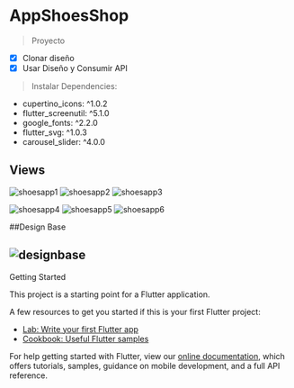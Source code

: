 # AppShoesShop

> Proyecto
- [x] Clonar diseño
- [x] Usar Diseño y Consumir API

> Instalar Dependencies: <br>
  - cupertino_icons: ^1.0.2<br>
  - flutter_screenutil: ^5.1.0<br>
  - google_fonts: ^2.2.0<br>
  - flutter_svg: ^1.0.3<br>
  - carousel_slider: ^4.0.0<br>

## Views
![shoesapp1](https://user-images.githubusercontent.com/31463345/152899533-27b3504a-d72c-4406-919b-89812a820a82.gif)
![shoesapp2](https://user-images.githubusercontent.com/31463345/152899539-68c8f8e3-755a-42b1-a18c-9f0b725054bd.gif)
![shoesapp3](https://user-images.githubusercontent.com/31463345/152899546-407b6a33-9659-4967-a2da-08b2f8312fb0.gif)

![shoesapp4](https://user-images.githubusercontent.com/31463345/152899569-4ced0e63-8d3e-49df-9bf1-3d32e385e6fe.gif)
![shoesapp5](https://user-images.githubusercontent.com/31463345/152899576-d6659065-4290-446f-93c6-bef86da8c3bf.gif)
![shoesapp6](https://user-images.githubusercontent.com/31463345/152899581-01d6aae3-42a7-496c-af89-d4dd083236cd.gif)


##Design Base
## ![designbase](https://user-images.githubusercontent.com/31463345/152464544-4634f375-2ceb-4f17-afbd-30a2e47ed650.png)

Getting Started

This project is a starting point for a Flutter application.

A few resources to get you started if this is your first Flutter project:

- [Lab: Write your first Flutter app](https://flutter.dev/docs/get-started/codelab)
- [Cookbook: Useful Flutter samples](https://flutter.dev/docs/cookbook)

For help getting started with Flutter, view our
[online documentation](https://flutter.dev/docs), which offers tutorials,
samples, guidance on mobile development, and a full API reference.
